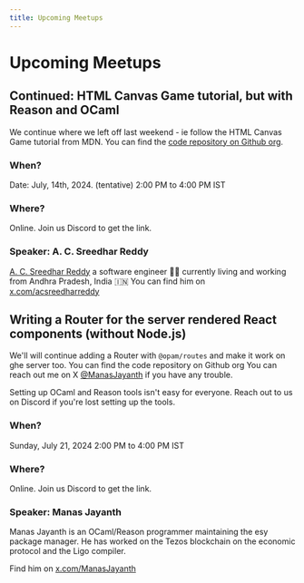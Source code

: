 ```yaml
---
title: Upcoming Meetups
---
```


# Upcoming Meetups

## Continued: HTML Canvas Game tutorial, but with Reason and OCaml

We continue where we left off last weekend - ie follow the HTML Canvas Game tutorial from MDN. You can find the [code repository on Github org](https://github.com/ReasonOCamlIndia/melange-mdn-canvas-game-tutorial-live-coded).


### When?
Date: July, 14th, 2024. (tentative)
2:00 PM to 4:00 PM IST

### Where?
Online. Join us Discord to get the link.

### Speaker: A. C. Sreedhar Reddy
[A. C. Sreedhar Reddy](https://a-c-sreedhar-reddy.github.io/) a software engineer 👨‍💻 currently living and working from Andhra Pradesh, India 🇮🇳 You can find him on [x.com/acsreedharreddy](https://x.com/acsreedharreddy)

## Writing a Router for the server rendered React components (without Node.js)

We'll will continue adding a Router with `@opam/routes` and make it work on ghe server too. You can find the code repository on Github org You can reach out me on X [@ManasJayanth](https://x.com/ManasJayanth) if you have any
trouble. 

Setting up OCaml and Reason tools isn't easy for everyone. Reach out
to us on Discord if you're lost setting up the tools. 

### When?
Sunday, July 21, 2024
2:00 PM to 4:00 PM IST

### Where?
Online. Join us Discord to get the link.

### Speaker: Manas Jayanth
Manas Jayanth is an OCaml/Reason programmer maintaining the esy package manager. He has worked on the Tezos blockchain on the economic protocol and the Ligo compiler.

Find him on [x.com/ManasJayanth](https://x.com/ManasJayanth/)

